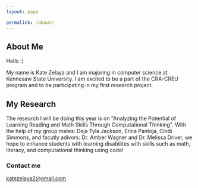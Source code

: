 ```yaml
---
layout: page

permalink: /about/
---
```

## About Me
Hello :)

My name is Kate Zelaya and I am majoring in computer science at Kennesaw State University. I am excited to be a part of the
CRA-CREU program and to be participating in my first research project.

## My Research

The research I will be doing this year is on "Analyzing the Potential of Learning Reading and Math Skills Through Computational
Thinking". With the help of my group mates: Deja Tyla Jackson, Erica Pantoja, Cindi Simmons, and facutly adivors: Dr. Amber Wagner and
Dr. Melissa Driver, we hope to enhance students with learning disabilites with skills such as math, literacy, and computational thinking
using code! 

### Contact me

[katezelaya2@gmail.com](mailto:katezelaya2@gmail.com)

